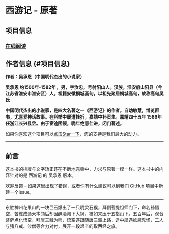 # 西游记 - 原著

## 项目信息

### [在线阅读](https://bookmachine.gitbooks.io/journey-to-the-west/content/)

## 作者信息 {#项目信息}

**作者：吴承恩（中国明代杰出的小说家）**

**吴承恩 约1500年-1582年 ，男，字汝忠，号射阳山人。汉族，淮安府山阳县（今江苏省淮安市淮安区）人。祖籍安徽桐城高甸，以祖先聚居桐城高甸，故称高甸吴氏**

**中国明代杰出的小说家，是四大名著之一《西游记》的作者。自幼敏慧，博览群书，尤喜爱神话故事。在科举中屡遭挫折，嘉靖中补贡生。嘉靖四十五年 1566年 任浙江长兴县丞。由于宦途困顿，晚年绝意仕进，闭门著述。**

如果你喜欢这个项目可以[点击Star一下](https://www.gitbook.com/book/bookmachine/journey-to-the-west/details)，您的支持是我们最大的动力。

---

## 前言

这本书的排版与文字矫正还在不断地完善中，力求与原著一模一样。这本书中的内容针对的是 西游记 的 吴承恩 版本。

欢迎反馈 – 如果这里出现了错误，或者你有什么建议可以到我们 GitHub 项目中新建一个issue。

---

东胜神州花果山的一块巨石爆出了一只明灵石猴，拜倒菩提祖师门下，命名孙悟空，苦练成通天本领后却因醉酒闯下大祸，被如来压于五指山下。五百年后，观音菩萨点化悟空，拜唐三藏为师，悟空遂跟随唐三藏上路，途中屡遇妖魔鬼怪，二人与猪八戒、沙僧等合力对付，展开一段艰辛的取西经之旅。

